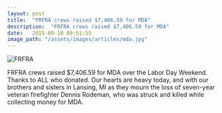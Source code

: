 ```yaml
---
layout: post
title:  "FRFRA crews raised $7,406.59 for MDA"
description:  "FRFRA crews raised $7,406.59 for MDA"
date:   2015-09-10 09:51:55
image_path: "/assets/images/articles/mda.jpg"
---
```


<img class="post-image" src="{{ page.image_path }}" alt="FRFRA">

FRFRA crews raised $7,406.59 for MDA over the Labor Day Weekend. Thanks to ALL who donated. Our hearts are heavy today, and with our brothers and sisters in Lansing, MI as they mourn the loss of seven-year veteran firefighter Dennis Rodeman, who was struck and killed while collecting money for MDA.
